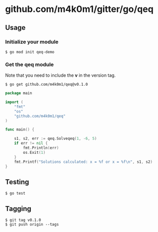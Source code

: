 # github.com/m4k0m1/gitter/go/qeq

## Usage

### Initialize your module

```
$ go mod init qeq-demo
```

### Get the qeq module

Note that you need to include the **v** in the version tag.

```
$ go get github.com/m4k0m1/qeq@v0.1.0
```

```go
package main

import (
    "fmt"
    "os"
    "github.com/m4k0m1/qeq"
)

func main() {

    s1, s2, err := qeq.Solveqeq(1, -6, 5)
	if err != nil {
		fmt.Println(err)
		os.Exit(1)
	}
	fmt.Printf("Solutions calculated: x = %f or x = %f\n", s1, s2)
}
```

## Testing

```
$ go test
```

## Tagging

```
$ git tag v0.1.0
$ git push origin --tags
```